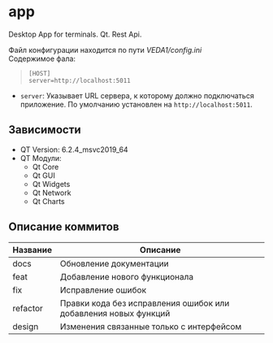 # app
Desktop App for terminals. Qt. Rest Api.


Файл конфигурации находится по пути *VEDA1/config.ini*\
Содержимое фала:
>`[HOST]`\
>`server=http://localhost:5011`
- `server`: Указывает URL сервера, к которому должно подключаться приложение. По умолчанию установлен на `http://localhost:5011`.

## Зависимости
+ QT Version: 6.2.4_msvc2019_64
+ QT Модули:
    + Qt Core
    + Qt GUI
    + Qt Widgets
    + Qt Network
    + Qt Charts

## Описание коммитов
| Название  | Описание                                                        |
|-----------|-----------------------------------------------------------------|
| docs	    | Обновление документации                                         |
| feat      | Добавление нового функционала                                   |
| fix	    | Исправление ошибок                                              |
| refactor  | Правки кода без исправления ошибок или добавления новых функций |
| design    | Изменения связанные только с интерфейсом                        |
